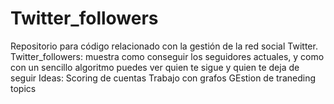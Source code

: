 # Twitter_followers
Repositorio para código relacionado con la gestión de la red social Twitter.
Twitter_followers: muestra como conseguir los seguidores actuales, y como con un sencillo algoritmo puedes ver quien te sigue y quien te deja de seguir
Ideas:
Scoring de cuentas
Trabajo con grafos
GEstion de traneding topics
